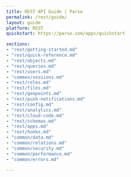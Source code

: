 ```yaml
---
title: REST API Guide | Parse
permalink: /rest/guide/
layout: guide
platform: REST
quickstart: https://parse.com/apps/quickstart

sections:
- "rest/getting-started.md"
- "rest/quick-reference.md"
- "rest/objects.md"
- "rest/queries.md"
- "rest/users.md"
- "common/sessions.md"
- "rest/roles.md"
- "rest/files.md"
- "rest/geopoints.md"
- "rest/push-notifications.md"
- "rest/config.md"
- "rest/analytics.md"
- "rest/cloud-code.md"
- "rest/schemas.md"
- "rest/apps.md"
- "rest/hooks.md"
- "common/data.md"
- "common/relations.md"
- "common/security.md"
- "common/performance.md"
- "common/errors.md"

---
```

